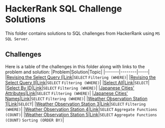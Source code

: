 # HackerRank SQL Challenge Solutions

This folder contains solutions to SQL challenges from HackerRank using `MS SQL Server`.

## Challenges

Here is a table of the challenges in this folder along with links to the problem and solution:
|Problem|Solution|Topic|
|-------|--------|-----|
|[Revising the Select Query I](https://www.hackerrank.com/challenges/revising-the-select-query?isFullScreen=true)|[Link](./solutions/revising_the_select_query_1.sql)|`SELECT` `Filtering (WHERE)`|
|[Revising the Select Query II](https://www.hackerrank.com/challenges/revising-the-select-query-2?isFullScreen=true)|[Link](./solutions/revising_the_select_query_2.sql)|`SELECT` `Filtering (WHERE)`|
|[Select All](https://www.hackerrank.com/challenges/select-all-sql?isFullScreen=true)|[Link](./solutions/select_all.sql)|`SELECT`|
|[Select By ID](https://www.hackerrank.com/challenges/select-by-id?isFullScreen=true)|[Link](./solutions/select_by_id.sql)|`SELECT` `Filtering (WHERE)`|
|[Japanese Cities' Attributes](https://www.hackerrank.com/challenges/japanese-cities-attributes?isFullScreen=true)|[Link](./solutions/japanese_cities_attributes.sql)|`SELECT` `Filtering (WHERE)`|
|[Japanese Cities' Names](https://www.hackerrank.com/challenges/japanese-cities-name/problem?isFullScreen=true)|[Link](./solutions/japanese_cities_names.sql)|`SELECT` `Filtering (WHERE)`|
|[Weather Observation Station 1](https://www.hackerrank.com/challenges/weather-observation-station-1/problem?isFullScreen=true)|[Link](./solutions/weather_observation_station_1.sql)|`SELECT`|
|[Weather Observation Station 3](https://www.hackerrank.com/challenges/weather-observation-station-3/problem?isFullScreen=true)|[Link](./solutions/weather_observation_station_3.sql)|`SELECT` `Filtering (WHERE)`|
|[Weather Observation Station 4](https://www.hackerrank.com/challenges/weather-observation-station-4/problem?isFullScreen=true)|[Link](./solutions/weather_observation_station_4.sql)|`SELECT` `Aggregate Functions (COUNT)`|
|[Weather Observation Station 5](https://www.hackerrank.com/challenges/weather-observation-station-5/problem?isFullScreen=true)|[Link](./solutions/weather_observation_station_5.sql)|`SELECT` `Aggregate Functions (COUNT)` `Sorting (ORDER BY)`|
